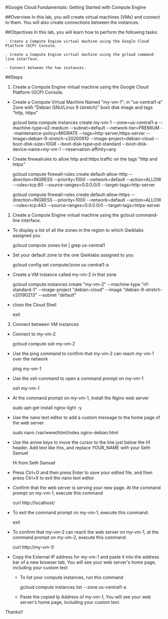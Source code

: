 
#Google Cloud Fundamentals: Getting Started with Compute Engine


##Overview
In this lab, you will create virtual machines (VMs) and connect to them. You will also create connections between the instances.

##Objectives
In this lab, you will learn how to perform the following tasks:

	- Create a Compute Engine virtual machine using the Google Cloud Platform (GCP) Console.

	- Create a Compute Engine virtual machine using the gcloud command-line interface.

	- Connect between the two instances.



##Steps


1. Create a Compute Engine virtual machine using the Google Cloud Platform (GCP) Console.

- Create a Compute Virtual Machine Named "my-vm-1";  in  "us-central1-a" Zone  with  "Debian GNU/Linux 9 (stretch)" boot disk image and tags "http, https"

	gcloud beta compute instances create my-vm-1 --zone=us-central1-a --machine-type=e2-medium --subnet=default --network-tier=PREMIUM --maintenance-policy=MIGRATE  --tags=http-server,https-server --image=debian-9-stretch-v20200910 --image-project=debian-cloud --boot-disk-size=10GB --boot-disk-type=pd-standard --boot-disk-device-name=my-vm-1 --reservation-affinity=any

- Create firewalrules to allow http and https traffic on the tags "http and https"
	
	gcloud compute firewall-rules create default-allow-http --direction=INGRESS --priority=1000 --network=default --action=ALLOW --rules=tcp:80 --source-ranges=0.0.0.0/0 --target-tags=http-server

	gcloud compute firewall-rules create default-allow-https --direction=INGRESS --priority=1000 --network=default --action=ALLOW --rules=tcp:443 --source-ranges=0.0.0.0/0 --target-tags=https-server
	

2. Create a Compute Engine virtual machine using the gcloud command-line interface.

- To display a list of all the zones in the region to which Qwiklabs assigned you
	
	gcloud compute zones list | grep us-central1

- Set your default zone to the one Qwiklabs assigned to you
	
	gcloud config set compute/zone us-central1-a
	
- Create a VM instance called my-vm-2 in that zone
	
	gcloud compute instances create "my-vm-2" --machine-type "n1-standard-1" --image-project "debian-cloud" --image "debian-9-stretch-v20190213" --subnet "default"
	
-  close the Cloud Shell
	
	exit
	
	
3. Connect between VM instances

- Connect to my-vm-2

	gcloud compute ssh my-vm-2

- Use the ping command to confirm that my-vm-2 can reach my-vm-1 over the network
	
	ping my-vm-1
	
- Use the ssh command to open a command prompt on my-vm-1
	
	ssh my-vm-1
	
- At the command prompt on my-vm-1, install the Nginx web server

	sudo apt-get install nginx-light -y
	
- Use the nano text editor to add a custom message to the home page of the web server

	sudo nano /var/www/html/index.nginx-debian.html
	
- Use the arrow keys to move the cursor to the line just below the h1 header. Add text like this, and replace YOUR_NAME with your Seth Samuel

	Hi from Seth Samuel
	
- Press Ctrl+O and then press Enter to save your edited file, and then press Ctrl+X to exit the nano text editor.


- Confirm that the web server is serving your new page. At the command prompt on my-vm-1, execute this command
	
	curl http://localhost/

- To exit the command prompt on my-vm-1, execute this command:
	
	exit

- To confirm that my-vm-2 can reach the web server on my-vm-1, at the command prompt on my-vm-2, execute this command:

	curl http://my-vm-1/
	
- Copy the External IP address for my-vm-1 and paste it into the address bar of a new browser tab. You will see your web server's home page, including your custom text
	
	- To list your compute instances, run this command
		
		gcloud compute instances list --zone us-central1-a
		
	- Paste the copied Ip Address of my-vm-1, You will see your web server's home page, including your custom text.
		


Thanks!!